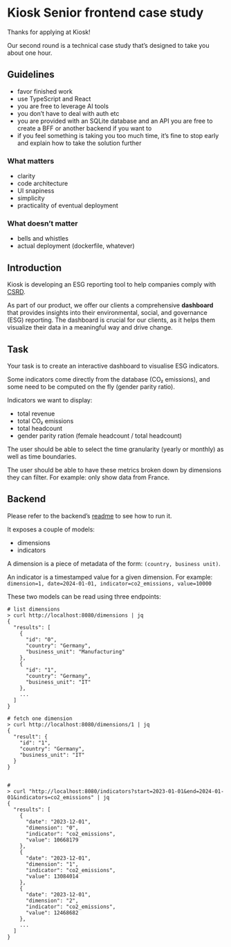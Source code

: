# Kiosk Senior frontend case study
Thanks for applying at Kiosk!

Our second round is a technical case study that’s designed to take you about one hour.

## Guidelines
* favor finished work
* use TypeScript and React
* you are free to leverage AI tools
* you don’t have to deal with auth etc
* you are provided with an SQLite database and an API
  you are free to create a BFF or another backend if you want to
* if you feel something is taking you too much time, it’s fine to stop early and explain how to take the solution further

### What matters
* clarity
* code architecture
* UI snapiness
* simplicity
* practicality of eventual deployment

### What doesn’t matter
* bells and whistles
* actual deployment (dockerfile, whatever)

## Introduction
Kiosk is developing an ESG reporting tool to help companies comply with [CSRD](https://finance.ec.europa.eu/capital-markets-union-and-financial-markets/company-reporting-and-auditing/company-reporting/corporate-sustainability-reporting_en).

As part of our product, we offer our clients a comprehensive **dashboard** that provides insights into their environmental, social, and governance (ESG) reporting.
The dashboard is crucial for our clients, as it helps them visualize their data in a meaningful way and drive change.

## Task
Your task is to create an interactive dashboard to visualise ESG indicators.

Some indicators come directly from the database (CO₂ emissions), and some need to be computed on the fly (gender parity ratio).

Indicators we want to display:
- total revenue
- total CO₂ emissions
- total headcount
- gender parity ration (female headcount / total headcount)

The user should be able to select the time granularity (yearly or monthly) as well as time boundaries.

The user should be able to have these metrics broken down by dimensions they can filter.
For example: only show data from France.

## Backend
Please refer to the backend’s [readme](./backend/README.md) to see how to run it.

It exposes a couple of models:
* dimensions
* indicators

A dimension is a piece of metadata of the form: `(country, business unit)`.

An indicator is a timestamped value for a given dimension.
For example: `dimension=1, date=2024-01-01, indicator=co2_emissions, value=10000`

These two models can be read using three endpoints:
```shell
# list dimensions
> curl http://localhost:8080/dimensions | jq
{
  "results": [
    {
      "id": "0",
      "country": "Germany",
      "business_unit": "Manufacturing"
    },
    {
      "id": "1",
      "country": "Germany",
      "business_unit": "IT"
    },
    ...
  ]
}

# fetch one dimension
> curl http://localhost:8080/dimensions/1 | jq
{
  "result": {
    "id": "1",
    "country": "Germany",
    "business_unit": "IT"
  }
}


# 
> curl "http://localhost:8080/indicators?start=2023-01-01&end=2024-01-01&indicators=co2_emissions" | jq
{
  "results": [
    {
      "date": "2023-12-01",
      "dimension": "0",
      "indicator": "co2_emissions",
      "value": 10668179
    },
    {
      "date": "2023-12-01",
      "dimension": "1",
      "indicator": "co2_emissions",
      "value": 13084014
    },
    {
      "date": "2023-12-01",
      "dimension": "2",
      "indicator": "co2_emissions",
      "value": 12468682
    },
    ...
  ]
}
```
